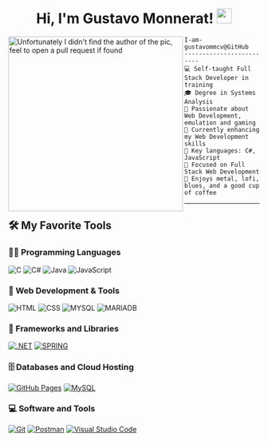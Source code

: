 <h1 align="center">
Hi, I'm Gustavo Monnerat!
  <img src="https://media.giphy.com/media/hvRJCLFzcasrR4ia7z/giphy.gif" width="30"></h1>

<img align="left" src="https://i.redd.it/iidrmrfz1vl21.jpg" alt="Unfortunately I didn't find the author of the pic, feel to open a pull request if found" width="350" />

```
I-am-gustavommcv@GitHub
-------------------------
💻 Self-taught Full Stack Developer in training
🎓 Degree in Systems Analysis
📝 Passionate about Web Development, emulation and gaming
🌱 Currently enhancing my Web Development skills
🌟 Key languages: C#, JavaScript
🚩 Focused on Full Stack Web Development
🎵 Enjoys metal, lofi, blues, and a good cup of coffee

```
<hr>

## 🛠️ My Favorite Tools

### 👨‍💻 Programming Languages
<p>
    <img style="border-radius: 2px" alt="C" src="https://img.shields.io/badge/C-00599C?style=for-the-badge&logo=c&logoColor=white" />
    <img style="border-radius: 2px" alt="C#" src="https://img.shields.io/badge/C%23-239120?style=for-the-badge&logo=c-sharp&logoColor=white">
    <img style="border-radius: 2px" alt="Java" src="https://img.shields.io/badge/java-%23ED8B00.svg?style=for-the-badge&logo=openjdk&logoColor=white" />
    <img style="border-radius: 2px" alt="JavaScript" src="https://img.shields.io/badge/JavaScript-F7DF1E?style=for-the-badge&logo=javascript&logoColor=black" />
</p>

### 🔧 Web Development & Tools
<p>
    <img style="border-radius: 2px" alt="HTML" src="https://img.shields.io/badge/HTML5-E34F26?style=for-the-badge&logo=html5&logoColor=white" />
    <img style="border-radius: 2px" alt="CSS" src="https://img.shields.io/badge/CSS3-1572B6?style=for-the-badge&logo=css3&logoColor=white" />
    <img style="border-radius: 2px" alt="MYSQL" src="https://img.shields.io/badge/MySQL-00000F?style=for-the-badge&logo=mysql&logoColor=white" />
    <img style="border-radius: 2px" alt="MARIADB" src="https://img.shields.io/badge/MariaDB-003545?style=for-the-badge&logo=mariadb&logoColor=white" />
</p>


### 🧰 Frameworks and Libraries

<p>
    <a href="#"><img style="border-radius: 2px" alt=".NET" src="https://img.shields.io/badge/.NET-5C2D91?style=for-the-badge&logo=.net&logoColor=white"></a>
    <a href="#"><img style="border-radius: 2px" alt="SPRING" src="https://img.shields.io/badge/spring-%236DB33F.svg?style=for-the-badge&logo=spring&logoColor=white"></a>

</p>

### 🗄️ Databases and Cloud Hosting

<p>
    <a href="#"><img style="border-radius: 2px" alt="GitHub Pages" src="https://img.shields.io/badge/GitHub-100000?style=for-the-badge&logo=github&logoColor=white)]"></a>
    <a href="#"><img style="border-radius: 2px" alt="MySQL" src="https://img.shields.io/badge/MySQL-00000F?style=for-the-badge&logo=mysql&logoColor=white"></a>
</p>

### 💻 Software and Tools

<p>
    <a href="#"><img style="border-radius: 2px" alt="Git" src="https://img.shields.io/badge/GIT-E44C30?style=for-the-badge&logo=git&logoColor=white"></a>
    <a href="#"><img style="border-radius: 2px" alt="Postman" src="https://img.shields.io/badge/Postman-FF6C37.svg?style=for-the-badge&logo=Postman&logoColor=white"></a>
    <a href="#"><img style="border-radius: 2px" alt="Visual Studio Code" src="https://img.shields.io/badge/Vscode-007ACC?style=for-the-badge&logo=visual-studio-code&logoColor=white"></a>
</p>
